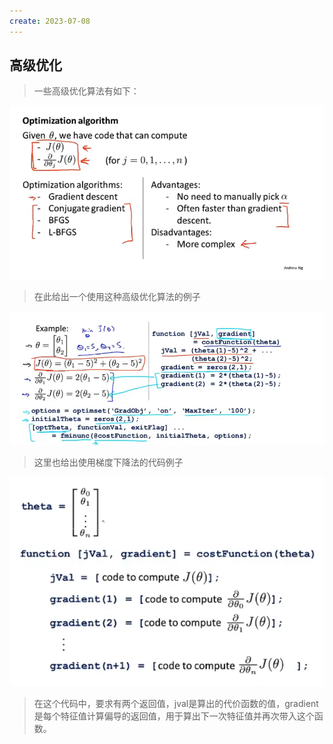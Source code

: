 ```yaml
---
create: 2023-07-08
---
```

## 高级优化

> 一些高级优化算法有如下：

![](picture/一些高级优化算法.png)

> 在此给出一个使用这种高级优化算法的例子

![](picture/一次代码实现的例子.png)

> 这里也给出使用梯度下降法的代码例子

![](picture/梯度下降法的代码实现实例.png)

> 在这个代码中，要求有两个返回值，jval是算出的代价函数的值，gradient是每个特征值计算偏导的返回值，用于算出下一次特征值并再次带入这个函数。

